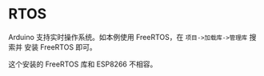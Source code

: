 # RTOS

Arduino 支持实时操作系统。如本例使用 FreeRTOS，在 `项目->加载库->管理库` 搜索并
安装 FreeRTOS 即可。

这个安装的 FreeRTOS 库和 ESP8266 不相容。
